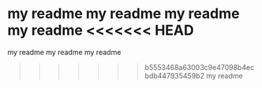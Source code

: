 my readme
my readme
my readme
my readme
<<<<<<< HEAD
=======
my readme 
my readme
my readme
>>>>>>> b5553468a63003c9e47098b4ecbdb447935459b2
my readme
